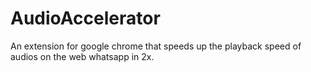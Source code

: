 # AudioAccelerator
An extension for google chrome that speeds up the playback speed of audios on the web whatsapp in 2x.
